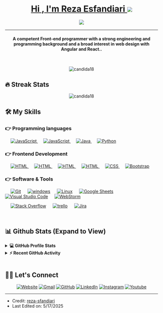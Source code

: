 
<p align="center"> 
	<a href="https://www.linkedin.com/in/reza-esfandiari-8b14661" ><h1 align="center">Hi , I'm Reza Esfandiari <img src="https://media.giphy.com/media/hvRJCLFzcasrR4ia7z/giphy.gif" width="35"></h1></a>
</p>
<p align="center">  
  <a href="https://github.com/DenverCoder1/readme-typing-svg"><img src="https://readme-typing-svg.herokuapp.com?lines=Front+End+Web+Developer;Always%20learning%20new%20things&center=true&width=500&height=50"></a>
</p>
<hr/>
<h4 align="center">A competent Front-end programmer with a strong engineering and programming background and a broad interest in web design with Angular and React..</h4>
<br>
<p align="center"> <img src="https://komarev.com/ghpvc/?username=candida18&label=Profile%20views&color=0e75b6&style=plastic" alt="candida18" /> </p>

## 🔥 Streak Stats
<p align="center"><img src="https://github-readme-streak-stats.herokuapp.com/?user=candida18&theme=algolia" alt="candida18"  /></p>


## 🛠️ My Skills

### 👉 Programming languages

<p align="left"> 
 
  &emsp;
  <a href="https://developer.mozilla.org/en-US/docs/Web/JavaScript" target="_blank"> 
     <img alt="JavaScript" src="https://img.shields.io/badge/JavaScript%20-%23F7DF1E.svg?logo=javascript&logoColor=black">
   </a>
     &emsp;
  <a href="https://www.typescriptlang.org/" target="_blank"> 
     <img alt="JavaScript" src="https://img.shields.io/badge/TypeScript-007ACC?style=for-the-badge&logo=typescript&logoColor=white" height="20">
   </a>
  &emsp;
  <a href="https://www.java.com" target="_blank"> 
    <img alt="Java" src="https://img.shields.io/badge/Java-%23007396.svg?logo=java&logoColor=white">
  </a>
  &emsp;
   <a href="https://www.python.org" target="_blank">
    <img alt="Python" src="https://img.shields.io/badge/Python%20-%2314354C.svg?logo=python&logoColor=white">
  </a>

</p>

### 👉 Frontend Development
<p align="left"> 
  &emsp; 
  <a href="https://reactjs.org/" target="_blank"> 
   <img alt="HTML" src="https://img.shields.io/badge/React-20232A?style=for-the-badge&logo=react&logoColor=61DAFB" height="20">
  </a>  
    &emsp; 
  <a href="https://reactnative.dev/" target="_blank"> 
   <img alt="HTML" src="https://img.shields.io/badge/React_Native-20232A?style=for-the-badge&logo=react&logoColor=61DAFB" height="20">
  </a>  
  &emsp; 
  <a href="https://angular.io/" target="_blank"> 
   <img alt="HTML" src="https://img.shields.io/badge/Angular-DD0031?style=for-the-badge&logo=angular&logoColor=white" height="20">
  </a>  
  &emsp; 
  <a href="https://www.w3.org/html/" target="_blank"> 
   <img alt="HTML" src="https://img.shields.io/badge/HTML5%20-%23E34F26.svg?logo=html5&logoColor=white">
  </a>   
  &emsp;
  <a href="https://www.w3schools.com/css/" target="_blank">
    <img alt="CSS" src="https://img.shields.io/badge/CSS%20-%231572B6.svg?logo=css3&logoColor=white">
  </a> 
   &emsp;
  <a href="https://getbootstrap.com" target="_blank"> 
    <img alt="Bootstrap" src="https://img.shields.io/badge/Bootstrap-%23563D7C.svg?style=flat&logo=bootstrap&logoColor=white"/>
  </a>
</p>

  


 ### 👉 Software & Tools
 
<p>
  
  &emsp;
    <a href="#"><img alt="Git" src="https://img.shields.io/badge/Git%20-%23F05033.svg?logo=git&logoColor=white"></a>
  &emsp;
      <a href="#"><img alt="windows" src="https://img.shields.io/badge/Windows-0078D6?style=for-the-badge&logo=windows&logoColor=white" height="20"></a>
  &emsp;
    <a href="#"><img alt="Linux" src="https://img.shields.io/badge/Linux-FCC624?style=flat&logo=linux&logoColor=black"></a>
  &emsp;
    <a href="#"><img alt="Google Sheets" src="https://img.shields.io/badge/Google%20Sheets%20-%2334A853.svg?logo=google%20sheets&logoColor=white"></a>
  &emsp;
    <a href="#"><img alt="Visual Studio Code" src="https://img.shields.io/badge/Visual%20Studio%20Code-0078d7.svg?logo=visual-studio-code&logoColor=white"></a>
  &emsp;
      <a href="#"><img alt="WebStorm" src="https://img.shields.io/badge/WebStorm-000000?style=for-the-badge&logo=WebStorm&logoColor=white" height="20"></a>
  &emsp;
		</p>
	<p align="left"> 
	  &emsp;
    <a href="#"><img alt="Stack Overflow" src="https://img.shields.io/badge/-Stack%20Overflow-FE7A16?logo=stack-overflow&logoColor=white"></a>
  &emsp;
    <a href="#"><img alt="trello" src="https://img.shields.io/badge/Trello-0052CC?style=for-the-badge&logo=trello&logoColor=white" height="20"></a>
  &emsp;
      <a href="#"><img alt="Jira" src="https://img.shields.io/badge/Jira-0052CC?style=for-the-badge&logo=Jira&logoColor=white" height="20"></a>
  &emsp;
</p>

<br/>

## 📊 Github Stats (Expand to View) 


<details> 
  <summary><b>💻 GitHub Profile Stats</b></summary>
  <br/>
  <p align="center">
    <a href="https://github.com/anuraghazra/github-readme-stats"><img alt="Candida's Github Stats" src="https://github-readme-stats.vercel.app/api?username=candida18&show_icons=true&count_private=true&theme=algolia" height="192px"/></a>
<br/>
  &nbsp;
<!-- 	  <img src="https://github-readme-stats.vercel.app/api/top-langs?username=candida18&show_icons=true&locale=en&layout=compact&theme=algolia" alt="candida18" height="192px"/> -->
  <br/>
  <b>Note:</b> Top languages is only a metric of the languages my public code consists of and doesn't reflect experience or skill level.
  </p>
</details>


<details>
  <summary><b>⚡ Recent GitHub Activity</b></summary>
  <br/>
   <a href="https://github.com/Candida18"><img alt="Candida's Activity Graph" src="https://activity-graph.herokuapp.com/graph?username=candida18&custom_title=Candida%20Noronha's%20Contribution%20Graph&theme=react-dark" /></a>
  <br/>
  
   <br>
  <p align="center">
  <img src="https://github.com/DHANOLA/DHANOLA/raw/output/github-contribution-grid-snake.svg" alt="snake"></center>
</p>


</details>

<br/>

## 🙋‍♀️ Let's Connect
<p align="center">
  <a href="#"><img src="https://img.icons8.com/bubbles/50/000000/web.png" alt="Website"/></a>
	<a href="mailto:esfandiari.3775@gmail.com"><img src="https://img.icons8.com/bubbles/50/000000/gmail.png" alt="Gmail"/></a>
	<a href="https://github.com/Rezaesfand"><img src="https://img.icons8.com/bubbles/50/000000/github.png" alt="GitHub"/></a>
	<a href="https://www.linkedin.com/in/reza-sfandiari/"><img src="https://img.icons8.com/bubbles/50/000000/linkedin.png" alt="LinkedIn"/></a>
	<a href="https://instagram.com/reza_sfand"><img src="https://img.icons8.com/bubbles/50/000000/instagram.png" alt="Instagram"/></a>
	<a href="https://www.youtube.com/"><img src="https://img.icons8.com/bubbles/50/000000/youtube.png" alt="Youtube"/></a>
	
</p>



<hr/>

* Credit: [reza-sfandiari](https://github.com/reza-sfandiari)
* Last Edited on: 5/17/2025


